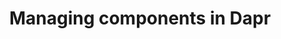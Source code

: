 ---
type: docs
title: "Managing components in Dapr"
linkTitle: "Components"
weight: 300
description: "How to manage your Dapr components in your application"
---